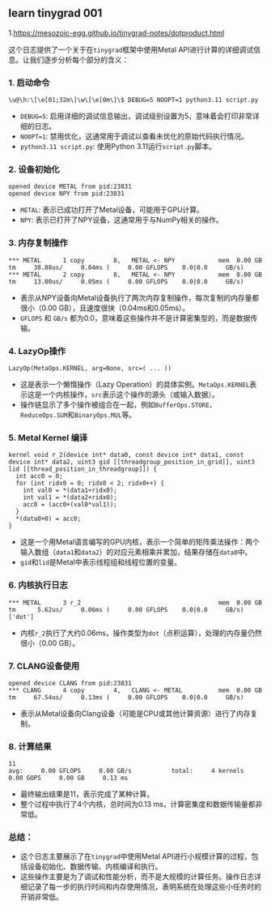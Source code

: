 learn tinygrad 001
------

1.https://mesozoic-egg.github.io/tinygrad-notes/dotproduct.html

这个日志提供了一个关于在`tinygrad`框架中使用Metal API进行计算的详细调试信息。让我们逐步分析每个部分的含义：

### 1. 启动命令
```
\u@\h:\[\e[01;32m\]\w\[\e[0m\]\$ DEBUG=5 NOOPT=1 python3.11 script.py
```
- `DEBUG=5`: 启用详细的调试信息输出，调试级别设置为5，意味着会打印非常详细的日志。
- `NOOPT=1`: 禁用优化，这通常用于调试以查看未优化的原始代码执行情况。
- `python3.11 script.py`: 使用Python 3.11运行`script.py`脚本。

### 2. 设备初始化
```
opened device METAL from pid:23831
opened device NPY from pid:23831
```
- `METAL`: 表示已成功打开了Metal设备，可能用于GPU计算。
- `NPY`: 表示已打开了NPY设备，这通常用于与NumPy相关的操作。

### 3. 内存复制操作
```
*** METAL      1 copy        8,   METAL <- NPY            mem  0.00 GB tm     38.88us/     0.04ms (     0.00 GFLOPS    0.0|0.0     GB/s) 
*** METAL      2 copy        8,   METAL <- NPY            mem  0.00 GB tm     13.00us/     0.05ms (     0.00 GFLOPS    0.0|0.0     GB/s) 
```
- 表示从NPY设备向Metal设备执行了两次内存复制操作，每次复制的内存量都很小（0.00 GB），且速度很快（0.04ms和0.05ms）。
- `GFLOPS` 和 `GB/s` 都为0.0，意味着这些操作并不是计算密集型的，而是数据传输。

### 4. LazyOp操作
```
LazyOp(MetaOps.KERNEL, arg=None, src=( ... ))
```
- 这是表示一个懒惰操作（Lazy Operation）的具体实例。`MetaOps.KERNEL`表示这是一个内核操作，`src`表示这个操作的源头（或输入数据）。
- 操作链显示了多个操作被组合在一起，例如`BufferOps.STORE`、`ReduceOps.SUM`和`BinaryOps.MUL`等。

### 5. Metal Kernel 编译
```
kernel void r_2(device int* data0, const device int* data1, const device int* data2, uint3 gid [[threadgroup_position_in_grid]], uint3 lid [[thread_position_in_threadgroup]]) {
  int acc0 = 0;
  for (int ridx0 = 0; ridx0 < 2; ridx0++) {
    int val0 = *(data1+ridx0);
    int val1 = *(data2+ridx0);
    acc0 = (acc0+(val0*val1));
  }
  *(data0+0) = acc0;
}
```
- 这是一个用Metal语言编写的GPU内核，表示一个简单的矩阵乘法操作：两个输入数组（`data1`和`data2`）的对应元素相乘并累加，结果存储在`data0`中。
- `gid`和`lid`是Metal中表示线程组和线程位置的变量。

### 6. 内核执行日志
```
*** METAL      3 r_2                                      mem  0.00 GB tm      5.62us/     0.06ms (     0.00 GFLOPS    0.0|0.0     GB/s) ['dot']
```
- 内核`r_2`执行了大约0.06ms，操作类型为`dot`（点积运算），处理的内存量仍然很小（0.00 GB）。

### 7. CLANG设备使用
```
opened device CLANG from pid:23831
*** CLANG      4 copy        4,   CLANG <- METAL          mem  0.00 GB tm     67.54us/     0.13ms (     0.00 GFLOPS    0.0|0.0     GB/s) 
```
- 表示从Metal设备向Clang设备（可能是CPU或其他计算资源）进行了内存复制。

### 8. 计算结果
```
11
avg:     0.00 GFLOPS     0.00 GB/s           total:     4 kernels     0.00 GOPS     0.00 GB     0.13 ms
```
- 最终输出结果是11，表示完成了某种计算。
- 整个过程中执行了4个内核，总时间为0.13 ms，计算密集度和数据传输量都非常低。

### 总结：
- 这个日志主要展示了在`tinygrad`中使用Metal API进行小规模计算的过程，包括设备初始化、数据传输、内核编译和执行。
- 这些操作主要是为了调试和性能分析，而不是大规模的计算任务。操作日志详细记录了每一步的执行时间和内存使用情况，表明系统在处理这些小任务时的开销非常低。
